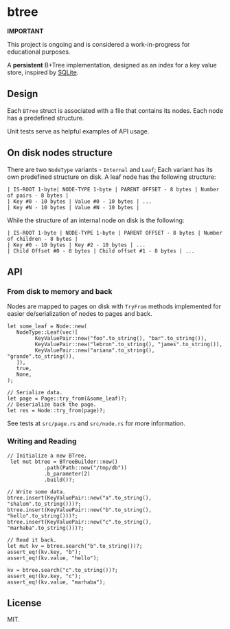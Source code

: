 # btree

**IMPORTANT** 

This project is ongoing and is considered a work-in-progress for educational purposes.

A **persistent** B+Tree implementation, designed as an index for a key value store, inspired by [SQLite](https://www.sqlite.org/index.html).

## Design
Each `BTree` struct is associated with a file that contains its nodes. Each node has a predefined structure.

Unit tests serve as helpful examples of API usage.

## On disk nodes structure
There are two `NodeType` variants - `Internal` and `Leaf`; Each variant has its own predefined structure on disk.
A leaf node has the following structure:
```
| IS-ROOT 1-byte| NODE-TYPE 1-byte | PARENT OFFSET - 8 bytes | Number of pairs - 8 bytes |
| Key #0 - 10 bytes | Value #0 - 10 bytes | ...
| Key #N - 10 bytes | Value #N - 10 bytes |
```

While the structure of an internal node on disk is the following:
```
| IS-ROOT 1-byte | NODE-TYPE 1-byte | PARENT OFFSET - 8 bytes | Number of children - 8 bytes |
| Key #0 - 10 bytes | Key #2 - 10 bytes | ...
| Child Offset #0 - 8 bytes | Child offset #1 - 8 bytes | ...
```

## API

### From disk to memory and back
Nodes are mapped to pages on disk with `TryFrom` methods implemented for easier de/serialization of nodes to pages and back.

```
let some_leaf = Node::new(
   NodeType::Leaf(vec![
         KeyValuePair::new("foo".to_string(), "bar".to_string()),
         KeyValuePair::new("lebron".to_string(), "james".to_string()),
         KeyValuePair::new("ariana".to_string(), "grande".to_string()),
   ]),
   true,
   None,
);

// Serialize data.
let page = Page::try_from(&some_leaf)?;
// Deserialize back the page.
let res = Node::try_from(page)?;
```

See tests at `src/page.rs` and `src/node.rs` for more information.

### Writing and Reading
```
// Initialize a new BTree.
 let mut btree = BTreeBuilder::new()
            .path(Path::new("/tmp/db"))
            .b_parameter(2)
            .build()?;

// Write some data.
btree.insert(KeyValuePair::new("a".to_string(), "shalom".to_string()))?;
btree.insert(KeyValuePair::new("b".to_string(), "hello".to_string()))?;
btree.insert(KeyValuePair::new("c".to_string(), "marhaba".to_string()))?;

// Read it back.
let mut kv = btree.search("b".to_string())?;
assert_eq!(kv.key, "b");
assert_eq!(kv.value, "hello");

kv = btree.search("c".to_string())?;
assert_eq!(kv.key, "c");
assert_eq!(kv.value, "marhaba");
```

## License
MIT.
